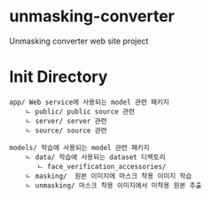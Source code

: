 # unmasking-converter

Unmasking converter web site project 



# Init Directory

```structure
app/ Web service에 사용되는 model 관련 패키지
    ㄴ public/ public source 관련
    ㄴ server/ server 관련
    ㄴ source/ source 관련

models/ 학습에 사용되는 model 관련 패키지
    ㄴ data/ 학습에 사용되는 dataset 디렉토리
       ㄴ face_verification_accessories/
    ㄴ masking/  원본 이미지에 마스크 착용 이미지 학습
    ㄴ unmasking/ 마스크 착용 이미지에서 미착용 원본 추출 
```
